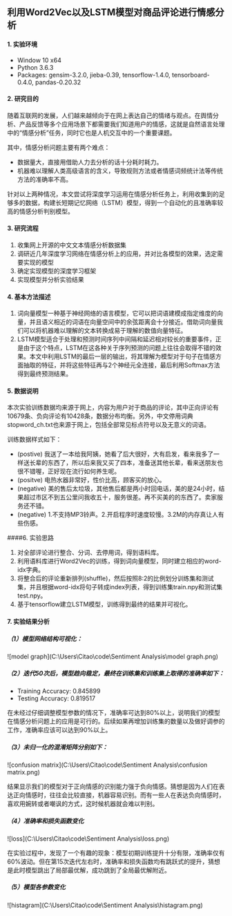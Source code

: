 ## 利用Word2Vec以及LSTM模型对商品评论进行情感分析


#### 1. 实验环境

- Window 10 x64
- Python 3.6.3
- Packages: gensim-3.2.0, jieba-0.39, tensorflow-1.4.0, tensorboard-0.4.0, pandas-0.20.32





#### 2. 研究目的

随着互联网的发展，人们越来越倾向于在网上表达自己的情绪与观点。在舆情分析、产品反馈等多个应用场景下都需要我们知道用户的情感，这就是自然语言处理中的“情感分析”任务，同时它也是人机交互中的一个重要课题。

其中，情感分析问题主要有两个难点：

- 数据量大，直接用借助人力去分析的话十分耗时耗力。 
- 机器难以理解人类高级语言的含义，导致规则方法或者情感词频统计法等传统方法的准确率不高。

针对以上两种情况，本文尝试将深度学习运用在情感分析任务上，利用收集到的足够多的数据，构建长短期记忆网络（LSTM）模型，得到一个自动化的且准确率较高的情感分析判别模型。



#### 3. 研究流程

1. 收集网上开源的中文文本情感分析数据集
2. 调研近几年深度学习网络在情感分析上的应用，并对比各模型的效果，选定需要实现的模型
3. 确定实现模型的深度学习框架
4. 实现模型并分析实验结果




#### 4. 基本方法描述

1. 词向量模型一种基于神经网络的语言模型，它可以把词语建模成指定维度的向量，并且语义相近的词语在向量空间中的余弦距离会十分接近。借助词向量我们可以将机器难以理解的文本转换成易于理解的数值向量特征。
2. LSTM模型适合于处理和预测时间序列中间隔和延迟相对较长的重要事件，正是由于这个特点，LSTM在这各种关于序列预测的问题上往往会取得不错的效果。本文中利用LSTM的最后一层的输出，将其理解为模型对于句子在情感方面抽取的特征，并将这些特征再与2个神经元全连接，最后利用Softmax方法得到最终预测结果。




#### 5. 数据说明

本次实验训练数据均来源于网上，内容为用户对于商品的评论，其中正向评论有10679条、负向评论有10428条，数据分布均衡。另外，中文停用词典stopword_ch.txt也来源于网上，包括全部常见标点符号以及无意义的词语。

训练数据样式如下：

- (postive) 我送了一本给我阿姨，她看了后大很好，大有启发，看来我多了一样送长辈的东西了，所以后来我又买了四本，准备送其他长辈，看来送朋友也很不错喔，正好现在流行如何养生呢。
- (positve) 电热水器非常好，性价比高，顾客买的放心。
- (negative) 美的售后太垃圾，其他售后都是两小时回电话，美的是24小时，结果超过市区不到五公里问我收五十，服务很差。再不买美的的东西了。卖家服务还不错。
- (negative) 1.不支持MP3铃声。2.开启程序时速度较慢。3.2M的内存真让人有些伤感。




####6. 实验思路

1. 对全部评论进行整合、分词、去停用词，得到语料库。
2. 利用语料库进行Word2Vec的训练，得到词向量模型，同时建立相应的word-idx字典。
3. 将整合后的评论重新排列(shuffle)，然后按照8:2的比例划分训练集和测试集，并且根据word-idx将句子转成index列表，得到训练集train.npy和测试集test.npy。
4. 基于tensorflow建立LSTM模型，训练得到最终的结果并可视化。




#### 7. 实验结果分析

##### （1）模型网络结构可视化：

![model graph](C:\Users\Citao\code\Sentiment Analysis\model graph.png)



##### （2）迭代50次后，模型趋向稳定，最终在训练集和训练集上取得的准确率如下：

- Training Accuracy: 0.845899
- Testing Accuracy: 0.819517

在未经过仔细调整模型参数的情况下，准确率可达到80%以上，说明我们的模型在情感分析问题上的应用是可行的。后续如果再增加训练集的数量以及做好调参的工作，准确率应该可以达到90%以上。



##### （3）未归一化的混淆矩阵分别如下：

![confusion matrix](C:\Users\Citao\code\Sentiment Analysis\confusion matrix.png)

结果显示我们的模型对于正向情感的识别能力强于负向情感。猜想是因为人们在表达正向情感时，往往会比较直接，机器容易识别。而有一些人在表达负向情感时，喜欢用婉转或者嘲讽的方式，这时候机器就会难以判别。



##### （4）准确率和损失函数变化

![loss](C:\Users\Citao\code\Sentiment Analysis\loss.png)

在实验过程中，发现了一个有趣的现象：模型初期训练提升十分有限，准确率仅有60%波动。但在第15次迭代左右时，准确率和损失函数均有跳跃式的提升，猜想是此时模型跳出了局部最优解，成功跳到了全局最优解附近。



##### （5）模型各参数变化

![histagram](C:\Users\Citao\code\Sentiment Analysis\histagram.png)
